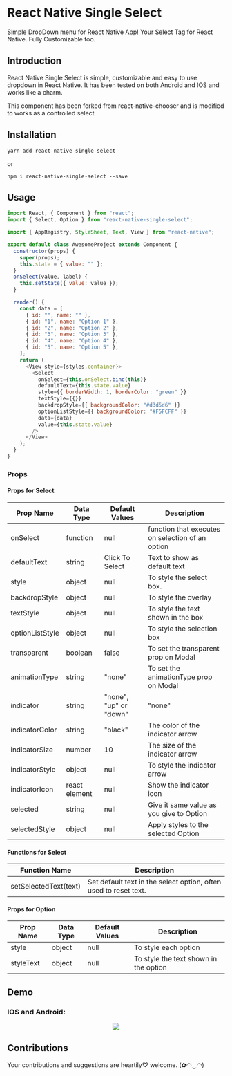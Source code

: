 # React Native Single Select

Simple DropDown menu for React Native App! Your Select Tag for React Native. Fully Customizable too.

## Introduction

React Native Single Select is simple, customizable and easy to use dropdown in React Native. It has been tested on both Android and IOS and works like a charm.

This component has been forked from react-native-chooser and is modified to works as a controlled select

## Installation

```
yarn add react-native-single-select
```

or

```
npm i react-native-single-select --save
```

## Usage

```js
import React, { Component } from "react";
import { Select, Option } from "react-native-single-select";

import { AppRegistry, StyleSheet, Text, View } from "react-native";

export default class AwesomeProject extends Component {
  constructor(props) {
    super(props);
    this.state = { value: "" };
  }
  onSelect(value, label) {
    this.setState({ value: value });
  }

  render() {
    const data = [
      { id: "", name: "" },
      { id: "1", name: "Option 1" },
      { id: "2", name: "Option 2" },
      { id: "3", name: "Option 3" },
      { id: "4", name: "Option 4" },
      { id: "5", name: "Option 5" },
    ];
    return (
      <View style={styles.container}>
        <Select
          onSelect={this.onSelect.bind(this)}
          defaultText={this.state.value}
          style={{ borderWidth: 1, borderColor: "green" }}
          textStyle={{}}
          backdropStyle={{ backgroundColor: "#d3d5d6" }}
          optionListStyle={{ backgroundColor: "#F5FCFF" }}
          data={data}
          value={this.state.value}
        />
      </View>
    );
  }
}
```

### Props

#### Props for Select

| Prop Name       | Data Type     | Default Values         | Description                                      |
| --------------- | ------------- | ---------------------- | ------------------------------------------------ |
| onSelect        | function      | null                   | function that executes on selection of an option |
| defaultText     | string        | Click To Select        | Text to show as default text                     |
| style           | object        | null                   | To style the select box.                         |
| backdropStyle   | object        | null                   | To style the overlay                             |
| textStyle       | object        | null                   | To style the text shown in the box               |
| optionListStyle | object        | null                   | To style the selection box                       |
| transparent     | boolean       | false                  | To set the transparent prop on Modal             |
| animationType   | string        | "none"                 | To set the animationType prop on Modal           |
| indicator       | string        | "none", "up" or "down" | "none"                                           | To enable an indicator arrow |
| indicatorColor  | string        | "black"                | The color of the indicator arrow                 |
| indicatorSize   | number        | 10                     | The size of the indicator arrow                  |
| indicatorStyle  | object        | null                   | To style the indicator arrow                     |
| indicatorIcon   | react element | null                   | Show the indicator icon                          |
| selected        | string        | null                   | Give it same value as you give to Option         |
| selectedStyle   | object        | null                   | Apply styles to the selected Option              |

#### Functions for Select

| Function Name         | Description                                                      |
| --------------------- | ---------------------------------------------------------------- |
| setSelectedText(text) | Set default text in the select option, often used to reset text. |

#### Props for Option

| Prop Name | Data Type | Default Values | Description                           |
| --------- | --------- | -------------- | ------------------------------------- |
| style     | object    | null           | To style each option                  |
| styleText | object    | null           | To style the text shown in the option |

## Demo

### IOS and Android:

<p align="center">
    <img src ="https://raw.githubusercontent.com/gs-akhan/react-native-select/master/dropdown-both.gif" />
</p>

## Contributions

Your contributions and suggestions are heartily♡ welcome. (✿◠‿◠)
